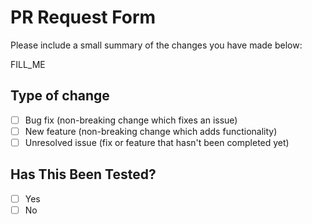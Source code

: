 # PR Request Form

Please include a small summary of the changes you have made below:

FILL_ME

## Type of change

- [ ] Bug fix (non-breaking change which fixes an issue)
- [ ] New feature (non-breaking change which adds functionality)
- [ ] Unresolved issue (fix or feature that hasn't been completed yet)

## Has This Been Tested?

- [ ] Yes
- [ ] No
